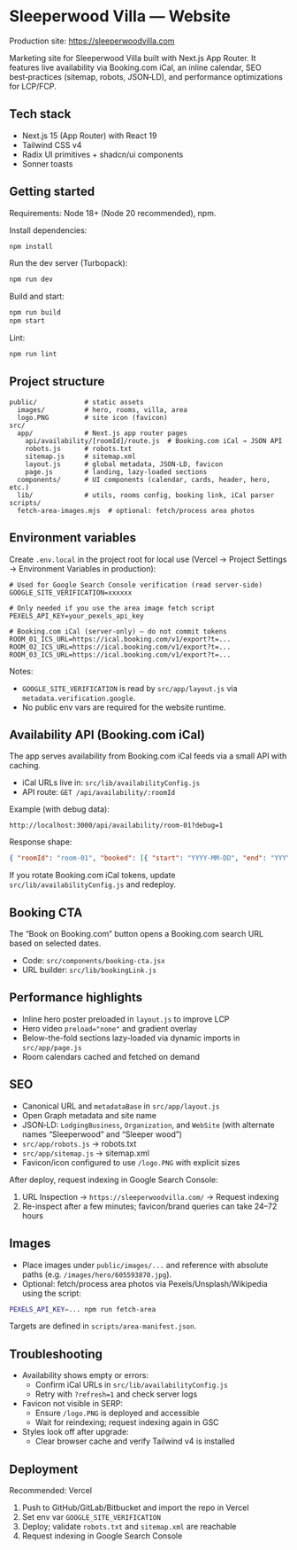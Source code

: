 # Sleeperwood Villa — Website

Production site: https://sleeperwoodvilla.com

Marketing site for Sleeperwood Villa built with Next.js App Router. It features live availability via Booking.com iCal, an inline calendar, SEO best‑practices (sitemap, robots, JSON‑LD), and performance optimizations for LCP/FCP.

## Tech stack

- Next.js 15 (App Router) with React 19
- Tailwind CSS v4
- Radix UI primitives + shadcn/ui components
- Sonner toasts

## Getting started

Requirements: Node 18+ (Node 20 recommended), npm.

Install dependencies:

```bash
npm install
```

Run the dev server (Turbopack):

```bash
npm run dev
```

Build and start:

```bash
npm run build
npm start
```

Lint:

```bash
npm run lint
```

## Project structure

```
public/            # static assets
  images/          # hero, rooms, villa, area
  logo.PNG         # site icon (favicon)
src/
  app/             # Next.js app router pages
    api/availability/[roomId]/route.js  # Booking.com iCal → JSON API
    robots.js      # robots.txt
    sitemap.js     # sitemap.xml
    layout.js      # global metadata, JSON-LD, favicon
    page.js        # landing, lazy-loaded sections
  components/      # UI components (calendar, cards, header, hero, etc.)
  lib/             # utils, rooms config, booking link, iCal parser
scripts/
  fetch-area-images.mjs  # optional: fetch/process area photos
```

## Environment variables

Create `.env.local` in the project root for local use (Vercel → Project Settings → Environment Variables in production):

```
# Used for Google Search Console verification (read server-side)
GOOGLE_SITE_VERIFICATION=xxxxxx

# Only needed if you use the area image fetch script
PEXELS_API_KEY=your_pexels_api_key

# Booking.com iCal (server-only) — do not commit tokens
ROOM_01_ICS_URL=https://ical.booking.com/v1/export?t=...
ROOM_02_ICS_URL=https://ical.booking.com/v1/export?t=...
ROOM_03_ICS_URL=https://ical.booking.com/v1/export?t=...
```

Notes:
- `GOOGLE_SITE_VERIFICATION` is read by `src/app/layout.js` via `metadata.verification.google`.
- No public env vars are required for the website runtime.

## Availability API (Booking.com iCal)

The app serves availability from Booking.com iCal feeds via a small API with caching.

- iCal URLs live in: `src/lib/availabilityConfig.js`
- API route: `GET /api/availability/:roomId`

Example (with debug data):

```
http://localhost:3000/api/availability/room-01?debug=1
```

Response shape:

```json
{ "roomId": "room-01", "booked": [{ "start": "YYYY-MM-DD", "end": "YYYY-MM-DD", "kind": "booked" | "closed" }] }
```

If you rotate Booking.com iCal tokens, update `src/lib/availabilityConfig.js` and redeploy.

## Booking CTA

The “Book on Booking.com” button opens a Booking.com search URL based on selected dates.
- Code: `src/components/booking-cta.jsx`
- URL builder: `src/lib/bookingLink.js`

## Performance highlights

- Inline hero poster preloaded in `layout.js` to improve LCP
- Hero video `preload="none"` and gradient overlay
- Below-the-fold sections lazy-loaded via dynamic imports in `src/app/page.js`
- Room calendars cached and fetched on demand

## SEO

- Canonical URL and `metadataBase` in `src/app/layout.js`
- Open Graph metadata and site name
- JSON‑LD: `LodgingBusiness`, `Organization`, and `WebSite` (with alternate names “Sleeperwood” and “Sleeper wood”)
- `src/app/robots.js` → robots.txt
- `src/app/sitemap.js` → sitemap.xml
- Favicon/icon configured to use `/logo.PNG` with explicit sizes

After deploy, request indexing in Google Search Console:
1. URL Inspection → `https://sleeperwoodvilla.com/` → Request indexing
2. Re-inspect after a few minutes; favicon/brand queries can take 24–72 hours

## Images

- Place images under `public/images/...` and reference with absolute paths (e.g. `/images/hero/605593870.jpg`).
- Optional: fetch/process area photos via Pexels/Unsplash/Wikipedia using the script:

```bash
PEXELS_API_KEY=... npm run fetch-area
```

Targets are defined in `scripts/area-manifest.json`.

## Troubleshooting

- Availability shows empty or errors:
  - Confirm iCal URLs in `src/lib/availabilityConfig.js`
  - Retry with `?refresh=1` and check server logs
- Favicon not visible in SERP:
  - Ensure `/logo.PNG` is deployed and accessible
  - Wait for reindexing; request indexing again in GSC
- Styles look off after upgrade:
  - Clear browser cache and verify Tailwind v4 is installed

## Deployment

Recommended: Vercel

1. Push to GitHub/GitLab/Bitbucket and import the repo in Vercel
2. Set env var `GOOGLE_SITE_VERIFICATION`
3. Deploy; validate `robots.txt` and `sitemap.xml` are reachable
4. Request indexing in Google Search Console

